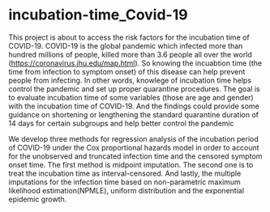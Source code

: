 # incubation-time_Covid-19
This project is about to access the risk factors for the incubation time of COVID-19.
COVID-19 is the global pandemic which infected more than hundred millions of people, killed more than 3.6 people all over the world
(https://coronavirus.jhu.edu/map.html). So knowing the incuabtion time (the time from infection to symptom onset) of this disease can help prevent people from infecting. In other words, knowlege of incubation time helps control the pandemic and set up proper quarantine procedures. 
The goal is to evaluate incubation time of some variables (those are age and gender) with the incubation time of COVID-19. And the findings could provide some guidance on shortening or lengthening the standard quarantine duration of 14 days for certain subgroups and help better control the pandemic

We develop three methods for regression analysis of the incubation period of COVID-19 under the Cox proportional hazards model in order to account for the unobserved and truncated infection time and the censored symptom onset time. The first method is midpoint imputation. The second one is to treat the incubation time as interval-censored. And lastly, the multiple imputations for the infection time based on non-parametric maximum likelihood estimation(NPMLE), uniform distribution and the exponential epidemic growth.
